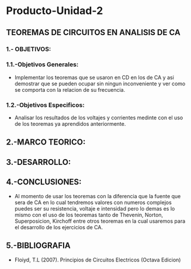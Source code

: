 # Producto-Unidad-2

## TEOREMAS DE CIRCUITOS EN ANALISIS DE CA

### 1.- OBJETIVOS:

### 1.1.-Objetivos Generales:

- Implementar los teoremas que se usaron en CD en los de CA y asi demostrar que se pueden ocupar sin ningun inconveniente y ver como se comporta con la relacion de su frecuencia.

### 1.2.-Objetivos Especificos:

- Analisar los resultados de los voltajes y corrientes medinte con el uso de los teoremas ya aprendidos anteriormente.

## 2.-MARCO TEORICO:

## 3.-DESARROLLO:


## 4.-CONCLUSIONES:

-  Al momento de usar los teoremas con la diferencia que la fuente que sera de CA en lo cual tendremos valores con numeros complejos puedes ser su resistencia, voltaje e intensidad pero lo demas es lo mismo con el uso de los teoremas tanto de Thevenin, Norton, Superposicion, Kirchoff entre otros teoremas en la cual usaremos para el desarrollo de los ejercicios de CA.

## 5.-BIBLIOGRAFIA

- Floiyd, T.L (2007). Principios de Circuitos Electricos (Octava Edicion)

